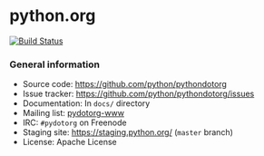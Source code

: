 # python.org

[![Build Status](https://travis-ci.org/python/pythondotorg.png?branch=master)](https://travis-ci.org/python/pythondotorg)

### General information

* Source code: https://github.com/python/pythondotorg
* Issue tracker: https://github.com/python/pythondotorg/issues
* Documentation: In `docs/` directory
* Mailing list: [pydotorg-www](https://mail.python.org/mailman/listinfo/pydotorg-www)
* IRC: `#pydotorg` on Freenode
* Staging site: https://staging.python.org/ (`master` branch)
* License: Apache License
